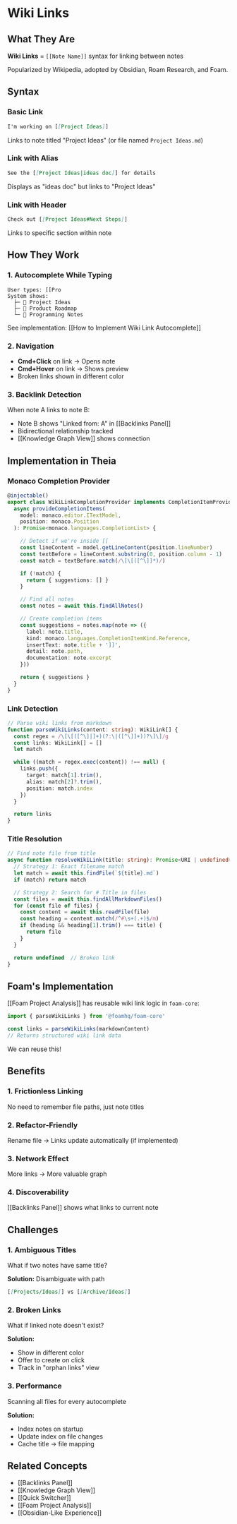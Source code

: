 # Wiki Links

## What They Are

**Wiki Links** = `[[Note Name]]` syntax for linking between notes

Popularized by Wikipedia, adopted by Obsidian, Roam Research, and Foam.

## Syntax

### Basic Link
```markdown
I'm working on [[Project Ideas]]
```

Links to note titled "Project Ideas" (or file named `Project Ideas.md`)

### Link with Alias
```markdown
See the [[Project Ideas|ideas doc]] for details
```

Displays as "ideas doc" but links to "Project Ideas"

### Link with Header
```markdown
Check out [[Project Ideas#Next Steps]]
```

Links to specific section within note

## How They Work

### 1. Autocomplete While Typing

```
User types: [[Pro
System shows:
  ├─ 📝 Project Ideas
  ├─ 📝 Product Roadmap
  └─ 📝 Programming Notes
```

See implementation: [[How to Implement Wiki Link Autocomplete]]

### 2. Navigation

- **Cmd+Click** on link → Opens note
- **Cmd+Hover** on link → Shows preview
- Broken links shown in different color

### 3. Backlink Detection

When note A links to note B:
- Note B shows "Linked from: A" in [[Backlinks Panel]]
- Bidirectional relationship tracked
- [[Knowledge Graph View]] shows connection

## Implementation in Theia

### Monaco Completion Provider

```typescript
@injectable()
export class WikiLinkCompletionProvider implements CompletionItemProvider {
  async provideCompletionItems(
    model: monaco.editor.ITextModel,
    position: monaco.Position
  ): Promise<monaco.languages.CompletionList> {

    // Detect if we're inside [[
    const lineContent = model.getLineContent(position.lineNumber)
    const textBefore = lineContent.substring(0, position.column - 1)
    const match = textBefore.match(/\[\[([^\]]*)/)

    if (!match) {
      return { suggestions: [] }
    }

    // Find all notes
    const notes = await this.findAllNotes()

    // Create completion items
    const suggestions = notes.map(note => ({
      label: note.title,
      kind: monaco.languages.CompletionItemKind.Reference,
      insertText: note.title + ']]',
      detail: note.path,
      documentation: note.excerpt
    }))

    return { suggestions }
  }
}
```

### Link Detection

```typescript
// Parse wiki links from markdown
function parseWikiLinks(content: string): WikiLink[] {
  const regex = /\[\[([^\]|]+)(?:\|([^\]]+))?\]\]/g
  const links: WikiLink[] = []
  let match

  while ((match = regex.exec(content)) !== null) {
    links.push({
      target: match[1].trim(),
      alias: match[2]?.trim(),
      position: match.index
    })
  }

  return links
}
```

### Title Resolution

```typescript
// Find note file from title
async function resolveWikiLink(title: string): Promise<URI | undefined> {
  // Strategy 1: Exact filename match
  let match = await this.findFile(`${title}.md`)
  if (match) return match

  // Strategy 2: Search for # Title in files
  const files = await this.findAllMarkdownFiles()
  for (const file of files) {
    const content = await this.readFile(file)
    const heading = content.match(/^#\s+(.+)$/m)
    if (heading && heading[1].trim() === title) {
      return file
    }
  }

  return undefined  // Broken link
}
```

## Foam's Implementation

[[Foam Project Analysis]] has reusable wiki link logic in `foam-core`:

```typescript
import { parseWikiLinks } from '@foamhq/foam-core'

const links = parseWikiLinks(markdownContent)
// Returns structured wiki link data
```

We can reuse this!

## Benefits

### 1. Frictionless Linking
No need to remember file paths, just note titles

### 2. Refactor-Friendly
Rename file → Links update automatically (if implemented)

### 3. Network Effect
More links → More valuable graph

### 4. Discoverability
[[Backlinks Panel]] shows what links to current note

## Challenges

### 1. Ambiguous Titles
What if two notes have same title?

**Solution:** Disambiguate with path
```markdown
[[Projects/Ideas]] vs [[Archive/Ideas]]
```

### 2. Broken Links
What if linked note doesn't exist?

**Solution:**
- Show in different color
- Offer to create on click
- Track in "orphan links" view

### 3. Performance
Scanning all files for every autocomplete

**Solution:**
- Index notes on startup
- Update index on file changes
- Cache title → file mapping

## Related Concepts

- [[Backlinks Panel]]
- [[Knowledge Graph View]]
- [[Quick Switcher]]
- [[Foam Project Analysis]]
- [[Obsidian-Like Experience]]
